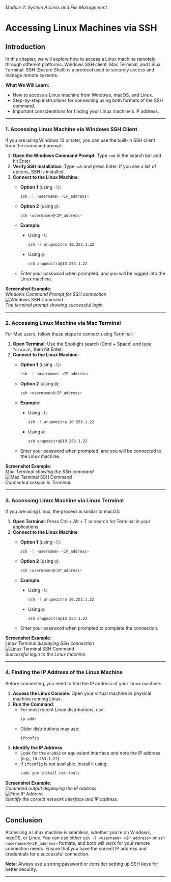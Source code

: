 *Module 2: System Access and File Management*
# Accessing Linux Machines via SSH

## Introduction  
In this chapter, we will explore how to access a Linux machine remotely through different platforms: Windows SSH client, Mac Terminal, and Linux Terminal. SSH (Secure Shell) is a protocol used to securely access and manage remote systems.

**What We Will Learn:**  
- How to access a Linux machine from Windows, macOS, and Linux.
- Step-by-step instructions for connecting using both formats of the SSH command.
- Important considerations for finding your Linux machine's IP address.

---

### **1. Accessing Linux Machine via Windows SSH Client**

If you are using Windows 10 or later, you can use the built-in SSH client from the command prompt:

1. **Open the Windows Command Prompt**: Type `cmd` in the search bar and hit Enter.
2. **Verify SSH Installation**: Type `ssh` and press Enter. If you see a list of options, SSH is installed.
3. **Connect to the Linux Machine**:
   - **Option 1** (using `-l`):
     ```bash
     ssh -l <username> <IP_address>
     ```
   - **Option 2** (using `@`):
     ```bash
     ssh <username>@<IP_address>
     ```
   - **Example**:
     - Using `-l`:
       ```bash
       ssh -l anupmoitra 10.253.1.22
       ```
     - Using `@`:
       ```bash
       ssh anupmoitra@10.253.1.22
       ```

   - Enter your password when prompted, and you will be logged into the Linux machine.

**Screenshot Example**:  
*Windows Command Prompt for SSH connection*  
![Windows SSH Command](screenshots/04-windows-ssh-connection.png)  
*The terminal prompt showing successful login.*

---

### **2. Accessing Linux Machine via Mac Terminal**

For Mac users, follow these steps to connect using Terminal:

1. **Open Terminal**: Use the Spotlight search (Cmd + Space) and type `Terminal`, then hit Enter.
2. **Connect to the Linux Machine**:
   - **Option 1** (using `-l`):
     ```bash
     ssh -l <username> <IP_address>
     ```
   - **Option 2** (using `@`):
     ```bash
     ssh <username>@<IP_address>
     ```
   - **Example**:
     - Using `-l`:
       ```bash
       ssh -l anupmoitra 10.253.1.22
       ```
     - Using `@`:
       ```bash
       ssh anupmoitra@10.253.1.22
       ```

   - Enter your password when prompted, and you will be connected to the Linux machine.

**Screenshot Example**:  
*Mac Terminal showing the SSH command*  
![Mac Terminal SSH Command](screenshots/04-mac-terminal-ssh.png)  
*Connected session in Terminal.*

---

### **3. Accessing Linux Machine via Linux Terminal**

If you are using Linux, the process is similar to macOS:

1. **Open Terminal**: Press Ctrl + Alt + T or search for Terminal in your applications.
2. **Connect to the Linux Machine**:
   - **Option 1** (using `-l`):
     ```bash
     ssh -l <username> <IP_address>
     ```
   - **Option 2** (using `@`):
     ```bash
     ssh <username>@<IP_address>
     ```
   - **Example**:
     - Using `-l`:
       ```bash
       ssh -l anupmoitra 10.253.1.22
       ```
     - Using `@`:
       ```bash
       ssh anupmoitra@10.253.1.22
       ```

   - Enter your password when prompted to complete the connection.

**Screenshot Example**:  
*Linux Terminal displaying SSH connection*  
![Linux Terminal SSH Command](screenshots/04-linux-terminal-ssh.png)  
*Successful login to the Linux machine.*

---

### **4. Finding the IP Address of the Linux Machine**

Before connecting, you need to find the IP address of your Linux machine:

1. **Access the Linux Console**: Open your virtual machine or physical machine running Linux.
2. **Run the Command**:
   - For most recent Linux distributions, use:
     ```bash
     ip addr
     ```
   - Older distributions may use:
     ```bash
     ifconfig
     ```
3. **Identify the IP Address**:
   - Look for the `enp0S3` or equivalent interface and note the IP address (e.g., `10.253.1.22`).
   - If `ifconfig` is not available, install it using:
     ```bash
     sudo yum install net-tools
     ```

**Screenshot Example**:  
*Command output displaying the IP address*  
![Find IP Address](screenshots/04-find-ip-address.png)  
*Identify the correct network interface and IP address.*

---

## **Conclusion**

Accessing a Linux machine is seamless, whether you’re on Windows, macOS, or Linux. You can use either `ssh -l <username> <IP_address>` or `ssh <username>@<IP_address>` formats, and both will work for your remote connection needs. Ensure that you have the correct IP address and credentials for a successful connection.

**Note**: Always use a strong password or consider setting up SSH keys for better security.

---
